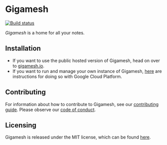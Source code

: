 # Gigamesh

[![Build status](https://github.com/stepchowfun/gigamesh/workflows/Continuous%20integration/badge.svg?branch=master)](https://github.com/stepchowfun/gigamesh/actions?query=branch%3Amaster)

_Gigamesh_ is a home for all your notes.

## Installation

- If you want to use the public hosted version of Gigamesh, head on over to [gigamesh.io](https://www.gigamesh.io/).
- If you want to run and manage your own instance of Gigamesh, [here](https://github.com/stepchowfun/gigamesh/blob/master/INSTALLATION.md) are instructions for doing so with Google Cloud Platform.

## Contributing

For information about how to contribute to Gigamesh, see our [contributing guide](https://github.com/stepchowfun/gigamesh/blob/master/CONTRIBUTING.md). Please observe our [code of conduct](https://github.com/stepchowfun/gigamesh/blob/master/CODE_OF_CONDUCT.md).

## Licensing

Gigamesh is released under the MIT license, which can be found [here](https://github.com/stepchowfun/gigamesh/blob/master/LICENSE.md).
